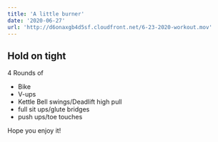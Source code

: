 ```yaml
---
title: 'A little burner'
date: '2020-06-27'
url: 'http://d6onaxgb4d5sf.cloudfront.net/6-23-2020-workout.mov'
---
```


## Hold on tight

4 Rounds of

- Bike
- V-ups
- Kettle Bell swings/Deadlift high pull
- full sit ups/glute bridges
- push ups/toe touches

Hope you enjoy it!
